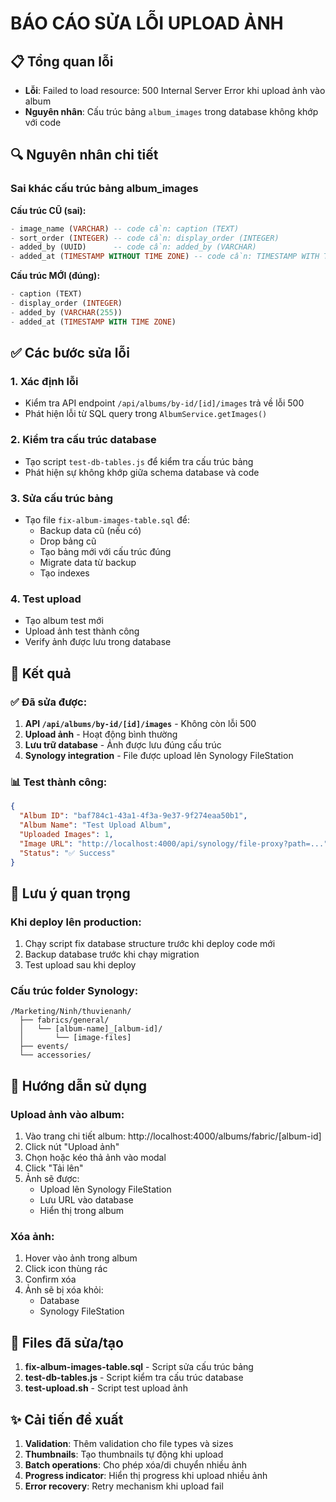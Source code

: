 # BÁO CÁO SỬA LỖI UPLOAD ẢNH

## 📋 Tổng quan lỗi
- **Lỗi**: Failed to load resource: 500 Internal Server Error khi upload ảnh vào album
- **Nguyên nhân**: Cấu trúc bảng `album_images` trong database không khớp với code

## 🔍 Nguyên nhân chi tiết

### Sai khác cấu trúc bảng album_images

**Cấu trúc CŨ (sai):**
```sql
- image_name (VARCHAR) -- code cần: caption (TEXT)
- sort_order (INTEGER) -- code cần: display_order (INTEGER)
- added_by (UUID)      -- code cần: added_by (VARCHAR)
- added_at (TIMESTAMP WITHOUT TIME ZONE) -- code cần: TIMESTAMP WITH TIME ZONE
```

**Cấu trúc MỚI (đúng):**
```sql
- caption (TEXT)
- display_order (INTEGER)
- added_by (VARCHAR(255))
- added_at (TIMESTAMP WITH TIME ZONE)
```

## ✅ Các bước sửa lỗi

### 1. Xác định lỗi
- Kiểm tra API endpoint `/api/albums/by-id/[id]/images` trả về lỗi 500
- Phát hiện lỗi từ SQL query trong `AlbumService.getImages()`

### 2. Kiểm tra cấu trúc database
- Tạo script `test-db-tables.js` để kiểm tra cấu trúc bảng
- Phát hiện sự không khớp giữa schema database và code

### 3. Sửa cấu trúc bảng
- Tạo file `fix-album-images-table.sql` để:
  - Backup data cũ (nếu có)
  - Drop bảng cũ
  - Tạo bảng mới với cấu trúc đúng
  - Migrate data từ backup
  - Tạo indexes

### 4. Test upload
- Tạo album test mới
- Upload ảnh test thành công
- Verify ảnh được lưu trong database

## 🎯 Kết quả

### ✅ Đã sửa được:
1. **API `/api/albums/by-id/[id]/images`** - Không còn lỗi 500
2. **Upload ảnh** - Hoạt động bình thường
3. **Lưu trữ database** - Ảnh được lưu đúng cấu trúc
4. **Synology integration** - File được upload lên Synology FileStation

### 📊 Test thành công:
```json
{
  "Album ID": "baf784c1-43a1-4f3a-9e37-9f274eaa50b1",
  "Album Name": "Test Upload Album",
  "Uploaded Images": 1,
  "Image URL": "http://localhost:4000/api/synology/file-proxy?path=...",
  "Status": "✅ Success"
}
```

## 📝 Lưu ý quan trọng

### Khi deploy lên production:
1. Chạy script fix database structure trước khi deploy code mới
2. Backup database trước khi chạy migration
3. Test upload sau khi deploy

### Cấu trúc folder Synology:
```
/Marketing/Ninh/thuvienanh/
  ├── fabrics/general/
  │   └── [album-name]_[album-id]/
  │       └── [image-files]
  ├── events/
  └── accessories/
```

## 🚀 Hướng dẫn sử dụng

### Upload ảnh vào album:
1. Vào trang chi tiết album: http://localhost:4000/albums/fabric/[album-id]
2. Click nút "Upload ảnh"
3. Chọn hoặc kéo thả ảnh vào modal
4. Click "Tải lên"
5. Ảnh sẽ được:
   - Upload lên Synology FileStation
   - Lưu URL vào database
   - Hiển thị trong album

### Xóa ảnh:
1. Hover vào ảnh trong album
2. Click icon thùng rác
3. Confirm xóa
4. Ảnh sẽ bị xóa khỏi:
   - Database
   - Synology FileStation

## 🔧 Files đã sửa/tạo

1. **fix-album-images-table.sql** - Script sửa cấu trúc bảng
2. **test-db-tables.js** - Script kiểm tra cấu trúc database
3. **test-upload.sh** - Script test upload ảnh

## ✨ Cải tiến đề xuất

1. **Validation**: Thêm validation cho file types và sizes
2. **Thumbnails**: Tạo thumbnails tự động khi upload
3. **Batch operations**: Cho phép xóa/di chuyển nhiều ảnh
4. **Progress indicator**: Hiển thị progress khi upload nhiều ảnh
5. **Error recovery**: Retry mechanism khi upload fail
